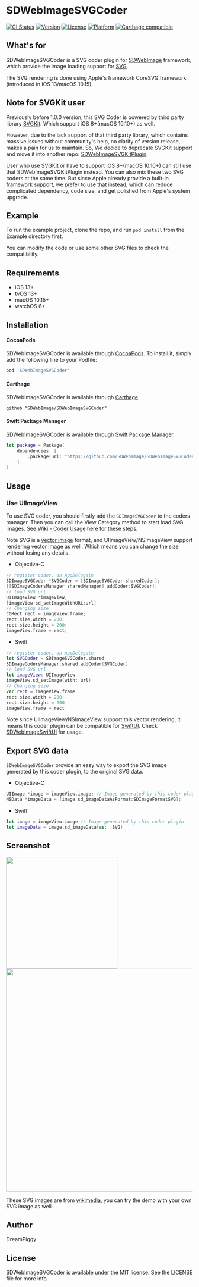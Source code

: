 # SDWebImageSVGCoder

[![CI Status](https://img.shields.io/travis/SDWebImage/SDWebImageSVGCoder.svg?style=flat)](https://travis-ci.org/SDWebImage/SDWebImageSVGCoder)
[![Version](https://img.shields.io/cocoapods/v/SDWebImageSVGCoder.svg?style=flat)](https://cocoapods.org/pods/SDWebImageSVGCoder)
[![License](https://img.shields.io/cocoapods/l/SDWebImageSVGCoder.svg?style=flat)](https://cocoapods.org/pods/SDWebImageSVGCoder)
[![Platform](https://img.shields.io/cocoapods/p/SDWebImageSVGCoder.svg?style=flat)](https://cocoapods.org/pods/SDWebImageSVGCoder)
[![Carthage compatible](https://img.shields.io/badge/Carthage-compatible-4BC51D.svg?style=flat)](https://github.com/SDWebImage/SDWebImageSVGCoder)


## What's for
SDWebImageSVGCoder is a SVG coder plugin for [SDWebImage](https://github.com/rs/SDWebImage/) framework, which provide the image loading support for [SVG](https://en.wikipedia.org/wiki/Scalable_Vector_Graphics).

The SVG rendering is done using Apple's framework CoreSVG.framework (introduced in iOS 13/macOS 10.15).

## Note for SVGKit user

Previously before 1.0.0 version, this SVG Coder is powered by third party library [SVGKit](https://github.com/SVGKit/SVGKit). Which support iOS 8+(macOS 10.10+) as well.

However, due to the lack support of that third party library, which contains massive issues without community's help, no clarity of version release, makes a pain for us to maintain. So, We decide to deprecate SVGKit support and move it into another repo: [SDWebImageSVGKitPlugin](https://github.com/SDWebImage/SDWebImageSVGKitPlugin).

User who use SVGKit or have to support iOS 8+(macOS 10.10+) can still use that SDWebImageSVGKitPlugin instead. You can also mix these two SVG coders at the same time. But since Apple already provide a built-in framework support, we prefer to use that instead, which can reduce complicated dependency, code size, and get polished from Apple's system upgrade.

## Example

To run the example project, clone the repo, and run `pod install` from the Example directory first.

You can modify the code or use some other SVG files to check the compatibility.

## Requirements

+ iOS 13+
+ tvOS 13+
+ macOS 10.15+
+ watchOS 6+

## Installation

#### CocoaPods

SDWebImageSVGCoder is available through [CocoaPods](https://cocoapods.org). To install
it, simply add the following line to your Podfile:

```ruby
pod 'SDWebImageSVGCoder'
```

#### Carthage

SDWebImageSVGCoder is available through [Carthage](https://github.com/Carthage/Carthage).

```
github "SDWebImage/SDWebImageSVGCoder"
```

#### Swift Package Manager

SDWebImageSVGCoder is available through [Swift Package Manager](https://swift.org/package-manager).

```swift
let package = Package(
    dependencies: [
        .package(url: "https://github.com/SDWebImage/SDWebImageSVGCoder.git", from: "1.0")
    ]
)
```

## Usage

### Use UIImageView

To use SVG coder, you should firstly add the `SDImageSVGCoder` to the coders manager. Then you can call the View Category method to start load SVG images. See [Wiki - Coder Usage](https://github.com/SDWebImage/SDWebImage/wiki/Advanced-Usage#coder-usage) here for these steps.

Note SVG is a [vector image](https://en.wikipedia.org/wiki/Vector_graphics) format, and UIImageView/NSImageView support rendering vector image as well. Which means you can change the size without losing any details.

+ Objective-C

```objectivec
// register coder, on AppDelegate
SDImageSVGCoder *SVGCoder = [SDImageSVGCoder sharedCoder];
[[SDImageCodersManager sharedManager] addCoder:SVGCoder];
// load SVG url
UIImageView *imageView;
[imageView sd_setImageWithURL:url]
// Changing size
CGRect rect = imageView.frame;
rect.size.width = 200;
rect.size.height = 200;
imageView.frame = rect;
```

+ Swift

```swift
// register coder, on AppDelegate
let SVGCoder = SDImageSVGCoder.shared
SDImageCodersManager.shared.addCoder(SVGCoder)
// load SVG url
let imageView: UIImageView
imageView.sd_setImage(with: url)
// Changing size
var rect = imageView.frame
rect.size.width = 200
rect.size.height = 200
imageView.frame = rect
```

Note since UIImageView/NSImageView support this vector rendering, it means this coder plugin can be compatible for [SwiftUI](https://developer.apple.com/xcode/swiftui/). Check [SDWebImageSwiftUI](https://github.com/SDWebImage/SDWebImageSwiftUI/issues/50) for usage.

## Export SVG data

`SDWebImageSVGCoder` provide an easy way to export the SVG image generated by this coder plugin, to the original SVG data.

+ Objective-C

```objectivec
UIImage *image = imageView.image; // Image generated by this coder plugin
NSData *imageData = [image sd_imageDataAsFormat:SDImageFormatSVG];
```

+ Swift

```swift
let image = imageView.image // Image generated by this coder plugin 
let imageData = image.sd_imageData(as: .SVG)
```

## Screenshot

<img src="https://raw.githubusercontent.com/SDWebImage/SDWebImageSVGCoder/master/Example/Screenshot/SVGDemo.png" width="300" />
<img src="https://raw.githubusercontent.com/SDWebImage/SDWebImageSVGCoder/master/Example/Screenshot/SVGDemo-macOS.png" width="600" />

These SVG images are from [wikimedia](https://commons.wikimedia.org/wiki/Main_Page), you can try the demo with your own SVG image as well.

## Author

DreamPiggy

## License

SDWebImageSVGCoder is available under the MIT license. See the LICENSE file for more info.


